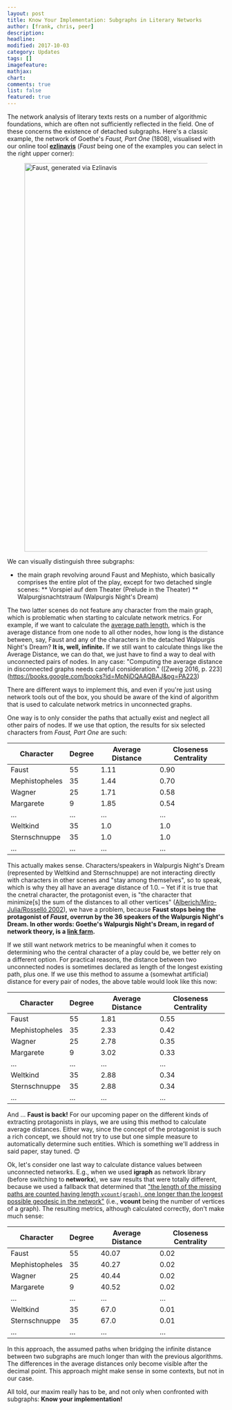 ```yaml
---
layout: post
title: Know Your Implementation: Subgraphs in Literary Networks
author: [frank, chris, peer]
description: 
headline: 
modified: 2017-10-03
category: Updates
tags: []
imagefeature: 
mathjax: 
chart: 
comments: true
list: false
featured: true
---
```


The network analysis of literary texts rests on a number of algorithmic
foundations, which are often not sufficiently reflected in the field. One of
these concerns the existence of detached subgraphs. Here's a classic example,
the network of Goethe's *Faust, Part One* (1808), visualised with our
online tool [**ezlinavis**](http://dlina.github.io/ezlinavis/) (*Faust* being
one of the examples you can select in the right upper corner):

<figure>
  <img src="{{ site.url }}/images/faust-ezlinavis.png" alt="Faust, generated
  via Ezlinavis" style="width:900px;">
</figure>

We can visually distinguish three subgraphs:

* the main graph revolving around Faust and Mephisto, which basically
comprises the entire plot of the play, except for two detached single scenes:
** Vorspiel auf dem Theater (Prelude in the Theater)
** Walpurgisnachtstraum (Walpurgis Night's Dream)

The two latter scenes do not feature any character from the main graph, which is
problematic when starting to calculate network metrics. For example, if we want
to calculate the [average path
length](https://en.wikipedia.org/wiki/Average_path_length), which is the average
distance from one node to all other nodes, how long is the distance between,
say, Faust and any of the characters in the detached Walpurgis Night's Dream?
**It is, well, infinite.** If we still want to calculate things like the Average
Distance, we can do that, we just have to find a way to deal with unconnected
pairs of nodes. In any case: "Computing the average distance in disconnected
graphs needs careful consideration." ([Zweig 2016, p. 223]
(https://books.google.com/books?id=MpNjDQAAQBAJ&pg=PA223)

There are different ways to implement this, and even if you're just using
network tools out of the box, you should be aware of the kind of algorithm
that is used to calculate network metrics in unconnected graphs.

One way is to only consider the paths that actually exist and neglect all
other pairs of nodes. If we use that option, the results for six selected
characters from *Faust, Part One* are such:

| Character      | Degree | Average Distance | Closeness Centrality |
|----------------|--------|------------------|----------------------|
| Faust          | 55     | 1.11             | 0.90                 |
| Mephistopheles | 35     | 1.44             | 0.70                 |
| Wagner         | 25     | 1.71             | 0.58                 |
| Margarete      | 9      | 1.85             | 0.54                 |
| …              | …      | …                | …                    |
| Weltkind       | 35     | 1.0              | 1.0                  |
| Sternschnuppe  | 35     | 1.0              | 1.0                  |
| …              | …      | …                | …                    |

This actually makes sense. Characters/speakers in Walpurgis Night's Dream
(represented by Weltkind and Sternschnuppe) are not interacting directly with
characters in other scenes and "stay among themselves", so to speak, which is
why they all have an average distance of 1.0. – Yet if it is true that the
cnetral character, the protagonist even, is "the character that minimize[s] the
sum of the distances to all other vertices" ([Alberich/Miro-Julia/Rosselló
2002](https://arxiv.org/abs/cond-mat/0202174v1)), we have a problem, because
**Faust stops being the protagonist of *Faust*, overrun by the 36 speakers of
the Walpurgis Night's Dream. In other words: Goethe's Walpurgis Night's Dream,
in regard of network theory, is a [link
farm](https://en.wikipedia.org/wiki/Link_farm).**

If we still want network metrics to be meaningful when it comes to determining
who the central character of a play could be, we better rely on a different
option. For practical reasons, the distance between two unconnected nodes is
sometimes declared as length of the longest existing path, plus one. If we use
this method to assume a (somewhat artificial) distance for every pair of nodes,
the above table would look like this now:

| Character      | Degree | Average Distance | Closeness Centrality |
|----------------|--------|------------------|----------------------|
| Faust          | 55     | 1.81             | 0.55                 |
| Mephistopheles | 35     | 2.33             | 0.42                 |
| Wagner         | 25     | 2.78             | 0.35                 |
| Margarete      | 9      | 3.02             | 0.33                 |
| …              | …      | …                | …                    |
| Weltkind       | 35     | 2.88             | 0.34                 |
| Sternschnuppe  | 35     | 2.88             | 0.34                 |
| …              | …      | …                | …                    |

And … **Faust is back!** For our upcoming paper on the different kinds of
extracting protagonists in plays, we are using this method to calculate average
distances. Either way, since the concept of the protagonist is such a rich
concept, we should not try to use but one simple measure to automatically
determine such entities. Which is something we'll address in said paper, stay
tuned. 😊

Ok, let's consider one last way to calculate distance values between unconnected
networks. E.g., when we used **igraph** as network library (before switching to
**networkx**), we saw results that were totally different, because we used a
fallback that determined that ["the length of the missing paths are counted
having length ```vcount(graph)```, one longer than the longest possible geodesic
in the network"](http://igraph.org/r/doc/distances.html) (i.e., **vcount** being
the number of vertices of a graph). The resulting metrics, although calculated
correctly, don't make much sense:

| Character      | Degree | Average Distance | Closeness Centrality |
|----------------|--------|------------------|----------------------|
| Faust          | 55     | 40.07            | 0.02                 |
| Mephistopheles | 35     | 40.27            | 0.02                 |
| Wagner         | 25     | 40.44            | 0.02                 |
| Margarete      | 9      | 40.52            | 0.02                 |
| …              | …      | …                | …                    |
| Weltkind       | 35     | 67.0             | 0.01                 |
| Sternschnuppe  | 35     | 67.0             | 0.01                 |
| …              | …      | …                | …                    |

In this approach, the assumed paths when bridging the infinite distance between
two subgraphs are much longer than with the previous algorithms. The differences
in the average distances only become visible after the decimal point. This
approach might make sense in some contexts, but not in our case.

All told, our maxim really has to be, and not only when confronted with
subgraphs: **Know your implementation!**
